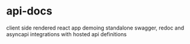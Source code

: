 # api-docs

client side rendered react app demoing standalone swagger, redoc and asyncapi integrations with hosted api definitions
